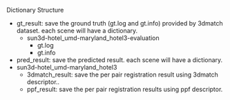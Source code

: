 Dictionary Structure
- gt_result: save the ground truth (gt.log and gt.info) provided by 3dmatch dataset. each scene will have a dictionary.
  - sun3d-hotel_umd-maryland_hotel3-evaluation
    - gt.log
    - gt.info
- pred_result: save the predicted result. each scene will have a dictionary.
 - sun3d-hotel_umd-maryland_hotel3
   - 3dmatch_result: save the per pair registration result using 3dmatch descriptor..
   - ppf_result: save the per pair registration results using ppf descriptor.
